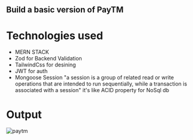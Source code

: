 
## Build a basic version of PayTM

# Technologies used
- MERN STACK
- Zod for Backend Validation
- TailwindCss for desining
- JWT for auth
- Mongoose Session "a session is a group of related read or write operations that are intended to run sequentially, while a transaction is associated with a session" it's like ACID property for NoSql db

# Output
![paytm](https://github.com/Prathamesh-Kothalkar/paytm-app/assets/116967053/0957ce43-5a86-4b24-9f86-7531bce249fb)
